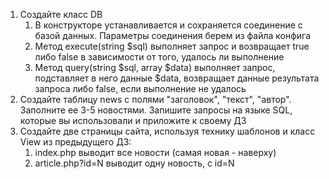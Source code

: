 1. Создайте класс DB
    1. В конструкторе устанавливается и сохраняется соединение с базой данных. Параметры соединения берем из файла конфига
    2. Метод execute(string $sql) выполняет запрос и возвращает true либо false в зависимости от того, удалось ли выполнение
    3. Метод query(string $sql, array $data) выполняет запрос, подставляет в него данные $data, возвращает данные результата запроса либо false, если выполнение не удалось
2. Создайте таблицу news с полями "заголовок", "текст", "автор". Заполните ее 3-5 новостями. Запишите запросы на языке SQL, которые вы использовали и приложите к своему ДЗ
3. Создайте две страницы сайта, используя технику шаблонов и класс View из предыдущего ДЗ:
    1. index.php выводит все новости (самая новая - наверху)
    2. article.php?id=N выводит одну новость, с id=N